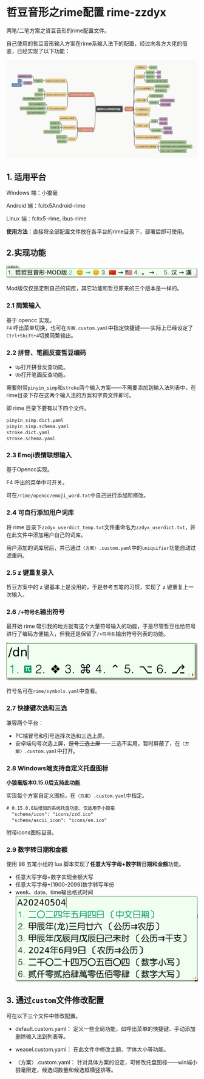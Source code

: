 # 哲豆音形之rime配置 rime-zzdyx
两笔/二笔方案之哲豆音形的rime配置文件。

自己使用的哲豆音形输入方案在rime系输入法下的配置，经过向各方大佬的借鉴，已经实现了以下功能：

![](./screenshot/mind.png)

## 1. 适用平台
Windows 端：小狼毫

Android 端：fcitx5Android-rime

Linux 端：fcitx5-rime, ibus-rime

**使用方法**：直接将全部配置文件放在各平台的rime目录下，部署后即可使用。

## 2.实现功能

![](./screenshot/menu.png)

Mod版仅仅是定制自己的词库，其它功能和哲豆原来的三个版本是一样的。
### 2.1 简繁输入
基于 opencc 实现。  
`F4` 呼出菜单切换，也可在`方案.custom.yaml`中指定快捷键——实际上已经设定了`Ctrl+Shift+4`切换简繁输出。

### 2.2 拼音、笔画反查哲豆编码

* `Up`打开拼音反查功能。  
* `Ub`打开笔画反查功能。

需要附带`pinyin_simp`和`stroke`两个输入方案——不需要添加到输入法列表中，在rime目录下存在这两个输入法的方案和字典文件即可。

即 rime 目录下要有以下四个文件。

    pinyin_simp.dict.yaml
    pinyin_simp.schema.yaml
    stroke.dict.yaml
    stroke.schema.yaml

### 2.3 Emoji表情联想输入
基于Opencc实现。

F4 呼出的菜单中可开关。

可在`/rime/opencc/emoji_word.txt`中自己进行添加和修改。

### 2.4 可自行添加用户词库
将 rime 目录下`zzdyx_userdict_temp.txt`文件重命名为`zzdyx_userdict.txt`，并在此文件中添加用户自己的词库。

用户添加的词库居后，并已通过`〈方案〉.custom.yaml`中的`uniquifier`功能自动过滤重码。

### 2.5 z 键重复录入
哲豆方案中的 z 键基本上是没用的，于是参考五笔的习惯，实现了 z 键重复上一次输入。

### 2.6 `/+符号名`输出符号

最开始 rime 吸引我的地方就有这个大量符号输入的功能，于是尽管哲豆也给符号进行了编码方便输入，但我还是保留了`/+符号名`输出符号列表的功能。

![](./screenshot/symbols.png)

符号名可在`rime/symbols.yaml`中查看。

### 2.7 快捷键次选和三选
兼容两个平台：
* PC端冒号和引号选择次选和三选上屏。
* 安卓端句号次选上屏，~~逗号三选上屏~~——三选不实用，暂时屏蔽了，在`〈方案〉.custom.yaml`中打开。

### 2.8 Windows端支持自定义托盘图标

**小狼毫版本0.15.0后支持此功能**

实现每个方案自定义图标，在`〈方案〉.custom.yaml`中指定。

    # 0.15.0.0后增加的系统托盘功能，仅适用于小狼毫
      "schema/icon": "icons/zzd.ico"
      "schema/ascii_icon": "icons/en.ico"

附带icons图标目录。

### 2.9 数字转日期和金额
使用 98 五笔小组的 lua 脚本实现了**任意大写字母+数字转日期和金额**功能。
* 任意大写字母+数字实现金额大写
* 任意大写字母+[1900-2099]数字转写年份
* week、date、time输出格式时间
![](./screenshot/2.9lua.png)

## 3. 通过`custom`文件修改配置
可在以下三个文件中修改配置。

* default.custom.yaml：
定义一些全局功能，如呼出菜单的快捷键、手动添加删除输入法到列表等。

* weasel.custom.yaml：
在此文件中修改主题、字体大小等功能。

* 〈方案〉.custom.yaml：
针对具体方案的设定，可修改托盘图标——win端小狼毫限定，候选词数量和候选框横竖排等。

